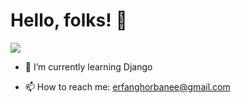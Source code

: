 # Hello, folks! 👋


<img align="center" src="https://github-readme-stats.vercel.app/api?username=erfanghorbanee&show_icons=true&theme=cobalt" />


- 🌱 I’m currently learning Django

- 📫 How to reach me: erfanghorbanee@gmail.com

<!--
**erfanghorbanee/erfanghorbanee** is a ✨ _special_ ✨ repository because its `README.md` (this file) appears on your GitHub profile.

Here are some ideas to get you started:

- 🔭 I’m currently working on ...

- 👯 I’m looking to collaborate on ...
- 🤔 I’m looking for help with ...
- 💬 Ask me about ...

- 😄 Pronouns: ...
- ⚡ Fun fact: ...
-->
